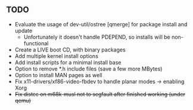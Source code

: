 ## TODO

* Evaluate the usage of dev-util/ostree [qmerge] for package install and update
  * Unfortunately it doesn't handle PDEPEND, so installs will be non-functional
* Create a LIVE boot CD, with binary packages
* Add multiple kernel install options
* Add install scripts for a minimal install base
* Option to remove *.h include files (save a few more MBytes)
* Option to install MAN pages as well
* Fix x11-drivers/xf86-video-fbdev to handle planar modes -> enabling Xorg
* ~~Fix distcc on m68k-musl not to segfault after finished working (under qemu)~~
